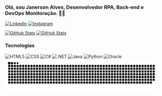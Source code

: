 ### Olá, sou Janerson Alves, Desenvolvedor RPA, Back-end e DevOps Monitoração. ✌🏼

[![LinkedIn](https://img.shields.io/badge/LinkedIn-0077B5?style=for-the-badge&logo=linkedin&logoColor=white)](https://www.linkedin.com/in/janerson-alves-5b4553236/)
[![Instagram](https://img.shields.io/badge/Instagram-E4405F?style=for-the-badge&logo=instagram&logoColor=white)](https://www.instagram.com/djaan26/)

[![GitHub Stats](https://github-readme-stats.vercel.app/api?username=Janerson-Alves&theme=highcontrast)](https://github.com/Janerson-Alves/github-readme-stats)
[![GitHub Stats](https://github-readme-stats.vercel.app/api/top-langs/?username=Janerson-Alves&layout=compact&theme=highcontrast)](https://github.com/Janerson-Alves/github-readme-stats)
### Tecnologias 
<div style="display: inline-block;">
    <img align="center" alt="HTML5" src="https://img.shields.io/badge/HTML-239120?style=for-the-badge&logo=html5&logoColor=white" />
    <img align="center" alt="CSS" src="https://img.shields.io/badge/CSS-239120?&style=for-the-badge&logo=css3&logoColor=white" />
    <img align="center" alt="C#" src="https://img.shields.io/badge/C%23-239120?style=for-the-badge&logo=c-sharp&logoColor=white" />
    <img align="center" alt=".NET" src="https://img.shields.io/badge/.NET-5C2D91?style=for-the-badge&logo=.net&logoColor=white" />
    <img align="center" alt="Java" src="https://img.shields.io/badge/Java-ED8B00?style=for-the-badge&logo=openjdk&logoColor=white" />
    <img align="center" alt="Python" src="https://img.shields.io/badge/Python-3776AB?style=for-the-badge&logo=python&logoColor=white" />
    <img align="center" alt="Oracle" src="https://img.shields.io/badge/Oracle-F80000?style=for-the-badge&logo=oracle&logoColor=white" />
</div><br/>

<picture align="center">
  <source media="(prefers-color-scheme: dark)" srcset="https://raw.githubusercontent.com/Janerson-Alves/janerson-alves/output/github-contribution-grid-snake-dark.svg">
  <source media="(prefers-color-scheme: light)" srcset="https://raw.githubusercontent.com/Janerson-Alves/janerson-alves/output/github-contribution-grid-snake-dark.svg">
  <img align="center" alt="github contribution grid snake animation" src="https://raw.githubusercontent.com/Janerson-Alves/janerson-alves/output/github-contribution-grid-snake.svg">
</picture>

